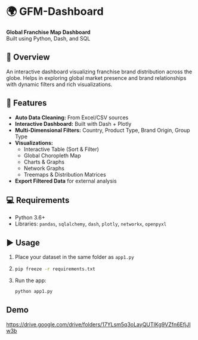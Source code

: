 # 🌍 GFM-Dashboard

**Global Franchise Map Dashboard**  
Built using Python, Dash, and SQL

## 🚀 Overview

An interactive dashboard visualizing franchise brand distribution across the globe. Helps in exploring global market presence and brand relationships with dynamic filters and rich visualizations.

## 🔧 Features

- **Auto Data Cleaning:** From Excel/CSV sources  
- **Interactive Dashboard:** Built with Dash + Plotly  
- **Multi-Dimensional Filters:** Country, Product Type, Brand Origin, Group Type  
- **Visualizations:**
  - Interactive Table (Sort & Filter)
  - Global Choropleth Map
  - Charts & Graphs
  - Network Graphs
  - Treemaps & Distribution Matrices  
- **Export Filtered Data** for external analysis


## 💻 Requirements

- Python 3.6+
- Libraries: `pandas`, `sqlalchemy`, `dash`, `plotly`, `networkx`, `openpyxl`

## ▶️ Usage

1. Place your dataset in the same folder as `app1.py`
2. ```bash
   pip freeze -r requirements.txt  
3. Run the app:
   ```bash
   python app1.py

## Demo
https://drive.google.com/drive/folders/17YLsm5q3oLayQUTIKg9VZfn6EfjJIw3b
